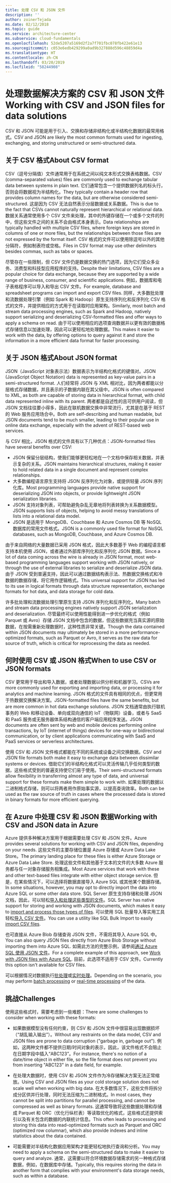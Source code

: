 ```yaml
---
title: 处理 CSV 和 JSON 文件
description: ''
author: zoinerTejada
ms.date: 02/12/2018
ms.topic: guide
ms.service: architecture-center
ms.subservice: cloud-fundamentals
ms.openlocfilehash: 52de5207a5169d2f2a7f701fbc078fb422e61e13
ms.sourcegitcommit: c053e6edb429299a0ad9b327888d596c48859d4a
ms.translationtype: HT
ms.contentlocale: zh-CN
ms.lasthandoff: 03/20/2019
ms.locfileid: "58244908"
---
```

# <a name="working-with-csv-and-json-files-for-data-solutions"></a><span data-ttu-id="d6e99-102">处理数据解决方案的 CSV 和 JSON 文件</span><span class="sxs-lookup"><span data-stu-id="d6e99-102">Working with CSV and JSON files for data solutions</span></span>

<span data-ttu-id="d6e99-103">CSV 和 JSON 可能是用于引入、交换和存储非结构化或半结构化数据的最常用格式。</span><span class="sxs-lookup"><span data-stu-id="d6e99-103">CSV and JSON are likely the most common formats used for ingesting, exchanging, and storing unstructured or semi-structured data.</span></span>

## <a name="about-csv-format"></a><span data-ttu-id="d6e99-104">关于 CSV 格式</span><span class="sxs-lookup"><span data-stu-id="d6e99-104">About CSV format</span></span>

<span data-ttu-id="d6e99-105">CSV（逗号分隔值）文件通常用于在系统之间以纯文本形式交换表格数据。</span><span class="sxs-lookup"><span data-stu-id="d6e99-105">CSV (comma-separated values) files are commonly used to exchange tabular data between systems in plain text.</span></span> <span data-ttu-id="d6e99-106">它们通常包含一个提供数据列名的标头行，否则会将数据视为半结构化。</span><span class="sxs-lookup"><span data-stu-id="d6e99-106">They typically contain a header row that provides column names for the data, but are otherwise considered semi-structured.</span></span> <span data-ttu-id="d6e99-107">这是因为 CSV 无法自然表示分层数据或关系数据。</span><span class="sxs-lookup"><span data-stu-id="d6e99-107">This is due to the fact that CSVs cannot naturally represent hierarchical or relational data.</span></span> <span data-ttu-id="d6e99-108">数据关系通常使用多个 CSV 文件来处理，其中的外键存储在一个或多个文件的列中，但这些文件之间的关系不会由格式本身表示。</span><span class="sxs-lookup"><span data-stu-id="d6e99-108">Data relationships are typically handled with multiple CSV files, where foreign keys are stored in columns of one or more files, but the relationships between those files are not expressed by the format itself.</span></span> <span data-ttu-id="d6e99-109">CSV 格式的文件可以使用除逗号以外的其他分隔符，例如制表符或空格。</span><span class="sxs-lookup"><span data-stu-id="d6e99-109">Files in CSV format may use other delimiters besides commas, such as tabs or spaces.</span></span>

<span data-ttu-id="d6e99-110">尽管存在一些限制，但 CSV 文件仍是数据交换的热门选项，因为它们受众多业务、消费型和科技型应用程序的支持。</span><span class="sxs-lookup"><span data-stu-id="d6e99-110">Despite their limitations, CSV files are a popular choice for data exchange, because they are supported by a wide range of business, consumer, and scientific applications.</span></span> <span data-ttu-id="d6e99-111">例如，数据库和电子表格程序可以导入和导出 CSV 文件。</span><span class="sxs-lookup"><span data-stu-id="d6e99-111">For example, database and spreadsheet programs can import and export CSV files.</span></span> <span data-ttu-id="d6e99-112">同样，大多数批处理和流数据处理引擎（例如 Spark 和 Hadoop）原生支持序列化和反序列化 CSV 格式的文件，并提供相应的方式用于在读取时应用架构。</span><span class="sxs-lookup"><span data-stu-id="d6e99-112">Similarly, most batch and stream data processing engines, such as Spark and Hadoop, natively support serializing and deserializing CSV-formatted files and offer ways to apply a schema on read.</span></span> <span data-ttu-id="d6e99-113">由于可以使用相应的选项查询数据并以更有效的数据格式存储信息以加速处理，因此可以更轻松地处理数据。</span><span class="sxs-lookup"><span data-stu-id="d6e99-113">This makes it easier to work with the data, by offering options to query against it and store the information in a more efficient data format for faster processing.</span></span>

## <a name="about-json-format"></a><span data-ttu-id="d6e99-114">关于 JSON 格式</span><span class="sxs-lookup"><span data-stu-id="d6e99-114">About JSON format</span></span>

<span data-ttu-id="d6e99-115">JSON（JavaScript 对象表示法）数据表示为半结构化格式的键值对。</span><span class="sxs-lookup"><span data-stu-id="d6e99-115">JSON (JavaScript Object Notation) data is represented as key-value pairs in a semi-structured format.</span></span> <span data-ttu-id="d6e99-116">人们经常将 JSON 与 XML 相对比，因为两者都能以分层格式存储数据，并且表示的子数据内联在其父级中。</span><span class="sxs-lookup"><span data-stu-id="d6e99-116">JSON is often compared to XML, as both are capable of storing data in hierarchical format, with child data represented inline with its parent.</span></span> <span data-ttu-id="d6e99-117">两者都是自述性的且可供用户阅读，但 JSON 文档往往要小得多，因此在联机数据交换中非常流行，尤其是在基于 REST 的 Web 服务应用场合中。</span><span class="sxs-lookup"><span data-stu-id="d6e99-117">Both are self-describing and human readable, but JSON documents tend to be much smaller, leading to their popular use in online data exchange, especially with the advent of REST-based web services.</span></span>

<span data-ttu-id="d6e99-118">与 CSV 相比，JSON 格式的文件具有以下几种优点：</span><span class="sxs-lookup"><span data-stu-id="d6e99-118">JSON-formatted files have several benefits over CSV:</span></span>

- <span data-ttu-id="d6e99-119">JSON 保留分层结构，使我们能够更轻松地在一个文档中保存相关数据，并表示复杂的关系。</span><span class="sxs-lookup"><span data-stu-id="d6e99-119">JSON maintains hierarchical structures, making it easier to hold related data in a single document and represent complex relationships.</span></span>
- <span data-ttu-id="d6e99-120">大多数编程语言原生支持将 JSON 反序列化为对象，或提供轻量 JSON 序列化库。</span><span class="sxs-lookup"><span data-stu-id="d6e99-120">Most programming languages provide native support for deserializing JSON into objects, or provide lightweight JSON serialization libraries.</span></span>
- <span data-ttu-id="d6e99-121">JSON 支持对象列表，可帮助避免杂乱无章地将列表转换为关系数据模型。</span><span class="sxs-lookup"><span data-stu-id="d6e99-121">JSON supports lists of objects, helping to avoid messy translations of lists into a relational data model.</span></span>
- <span data-ttu-id="d6e99-122">JSON 是适用于 MongoDB、Couchbase 和 Azure Cosmos DB 等 NoSQL 数据库的常用文件格式。</span><span class="sxs-lookup"><span data-stu-id="d6e99-122">JSON is a commonly used file format for NoSQL databases, such as MongoDB, Couchbase, and Azure Cosmos DB.</span></span>

<span data-ttu-id="d6e99-123">由于来自网络的大量数据已采用 JSON 格式，因此大多数基于 Web 的编程语言都支持本机使用 JSON，或者通过外部库序列化和反序列化 JSON 数据。</span><span class="sxs-lookup"><span data-stu-id="d6e99-123">Since a lot of data coming across the wire is already in JSON format, most web-based programming languages support working with JSON natively, or through the use of external libraries to serialize and deserialize JSON data.</span></span> <span data-ttu-id="d6e99-124">由于 JSON 受到普遍支持，因此可以通过数据结构表示法、热数据交换格式和冷数据的数据存储，将它用作逻辑格式。</span><span class="sxs-lookup"><span data-stu-id="d6e99-124">This universal support for JSON has led to its use in logical formats through data structure representation, exchange formats for hot data, and data storage for cold data.</span></span>

<span data-ttu-id="d6e99-125">许多批处理和流数据处理引擎原生支持 JSON 序列化和反序列化。</span><span class="sxs-lookup"><span data-stu-id="d6e99-125">Many batch and stream data processing engines natively support JSON serialization and deserialization.</span></span> <span data-ttu-id="d6e99-126">尽管最终可以使用性能得到进一步优化的格式（例如 Parquet 或 Avro）存储 JSON 文档中包含的数据，但这些数据充当真实源的原始数据，在按需重新处理数据时，这种性质非常关键。</span><span class="sxs-lookup"><span data-stu-id="d6e99-126">Though the data contained within JSON documents may ultimately be stored in a more performance-optimized formats, such as Parquet or Avro, it serves as the raw data for source of truth, which is critical for reprocessing the data as needed.</span></span>

## <a name="when-to-use-csv-or-json-formats"></a><span data-ttu-id="d6e99-127">何时使用 CSV 或 JSON 格式</span><span class="sxs-lookup"><span data-stu-id="d6e99-127">When to use CSV or JSON formats</span></span>

<span data-ttu-id="d6e99-128">CSV 更常用于导出和导入数据，或者处理数据以供分析和机器学习。</span><span class="sxs-lookup"><span data-stu-id="d6e99-128">CSVs are more commonly used for exporting and importing data, or processing it for analytics and machine learning.</span></span> <span data-ttu-id="d6e99-129">JSON 格式的文件具有相同的优点，但更常用于热数据交换解决方案。</span><span class="sxs-lookup"><span data-stu-id="d6e99-129">JSON-formatted files have the same benefits, but are more common in hot data exchange solutions.</span></span> <span data-ttu-id="d6e99-130">JSON 文档通常由执行联机事务的 Web 和移动设备、单向或双向通信的 IoT（物联网）设备，或者与 SaaS 和 PaaS 服务或无服务器体系结构通信的客户端应用程序发送。</span><span class="sxs-lookup"><span data-stu-id="d6e99-130">JSON documents are often sent by web and mobile devices performing online transactions, by IoT (internet of things) devices for one-way or bidirectional communication, or by client applications communicating with SaaS and PaaS services or serverless architectures.</span></span>

<span data-ttu-id="d6e99-131">使用 CSV 和 JSON 文件格式都能在不同的系统或设备之间交换数据。</span><span class="sxs-lookup"><span data-stu-id="d6e99-131">CSV and JSON file formats both make it easy to exchange data between dissimilar systems or devices.</span></span> <span data-ttu-id="d6e99-132">借助它们的半结构化格式可以灵活传输几乎任何类型的数据，这些格式受到的普遍支持使它们易于使用。</span><span class="sxs-lookup"><span data-stu-id="d6e99-132">Their semi-structured formats allow flexibility in transferring almost any type of data, and universal support for these formats make them simple to work with.</span></span> <span data-ttu-id="d6e99-133">如果处理的数据以二进制格式存储，则可以将两者用作原始事实源，以提高查询效率。</span><span class="sxs-lookup"><span data-stu-id="d6e99-133">Both can be used as the raw source of truth in cases where the processed data is stored in binary formats for more efficient querying.</span></span>

## <a name="working-with-csv-and-json-data-in-azure"></a><span data-ttu-id="d6e99-134">在 Azure 中处理 CSV 和 JSON 数据</span><span class="sxs-lookup"><span data-stu-id="d6e99-134">Working with CSV and JSON data in Azure</span></span>

<span data-ttu-id="d6e99-135">Azure 提供多种解决方案用于根据需要处理 CSV 和 JSON 文件。</span><span class="sxs-lookup"><span data-stu-id="d6e99-135">Azure provides several solutions for working with CSV and JSON files, depending on your needs.</span></span> <span data-ttu-id="d6e99-136">这些文件的主要存储位置是 Azure 存储或 Azure Data Lake Store。</span><span class="sxs-lookup"><span data-stu-id="d6e99-136">The primary landing place for these files is either Azure Storage or Azure Data Lake Store.</span></span> <span data-ttu-id="d6e99-137">处理这些文件和其他基于文本的文件的大多数 Azure 服务都与任一对象存储服务相集成。</span><span class="sxs-lookup"><span data-stu-id="d6e99-137">Most Azure services that work with these and other text-based files integrate with either object storage service.</span></span> <span data-ttu-id="d6e99-138">但是，在某些情况下，可以选择将数据直接导入 Azure SQL 或其他某个数据存储。</span><span class="sxs-lookup"><span data-stu-id="d6e99-138">In some situations, however, you may opt to directly import the data into Azure SQL or some other data store.</span></span> <span data-ttu-id="d6e99-139">SQL Server 原生支持存储和处理 JSON 文档，因此，可以轻松[导入和处理这些类型的文件](/sql/relational-databases/json/import-json-documents-into-sql-server)。</span><span class="sxs-lookup"><span data-stu-id="d6e99-139">SQL Server has native support for storing and working with JSON documents, which makes it easy to [import and process those types of files](/sql/relational-databases/json/import-json-documents-into-sql-server).</span></span> <span data-ttu-id="d6e99-140">可以使用 SQL 批量导入等实用工具轻松[导入 CSV 文件](/sql/relational-databases/json/import-json-documents-into-sql-server)。</span><span class="sxs-lookup"><span data-stu-id="d6e99-140">You can use a utility like SQL Bulk Import to easily [import CSV files](/sql/relational-databases/json/import-json-documents-into-sql-server).</span></span>

<span data-ttu-id="d6e99-141">也可直接从 Azure Blob 存储查询 JSON 文件，不需将其导入 Azure SQL 中。</span><span class="sxs-lookup"><span data-stu-id="d6e99-141">You can also query JSON files directly from Azure Blob Storage without importing them into Azure SQL.</span></span> <span data-ttu-id="d6e99-142">如需此方法的完整示例，请参阅[通过 Azure SQL 使用 JSON 文件](https://medium.com/@mauridb/work-with-json-files-with-azure-sql-8946f066ddd4)。</span><span class="sxs-lookup"><span data-stu-id="d6e99-142">For a complete example of this approach, see [Work with JSON files with Azure SQL](https://medium.com/@mauridb/work-with-json-files-with-azure-sql-8946f066ddd4).</span></span> <span data-ttu-id="d6e99-143">目前，此选项不适用于 CSV 文件。</span><span class="sxs-lookup"><span data-stu-id="d6e99-143">Currently this option isn't available for CSV files.</span></span>

<span data-ttu-id="d6e99-144">可以根据情况对数据执行[批处理](../big-data/batch-processing.md)或[实时处理](../big-data/real-time-processing.md)。</span><span class="sxs-lookup"><span data-stu-id="d6e99-144">Depending on the scenario, you may perform [batch processing](../big-data/batch-processing.md) or [real-time processing](../big-data/real-time-processing.md) of the data.</span></span>

## <a name="challenges"></a><span data-ttu-id="d6e99-145">挑战</span><span class="sxs-lookup"><span data-stu-id="d6e99-145">Challenges</span></span>

<span data-ttu-id="d6e99-146">使用这些格式时，需要考虑到一些难题：</span><span class="sxs-lookup"><span data-stu-id="d6e99-146">There are some challenges to consider when working with these formats:</span></span>

- <span data-ttu-id="d6e99-147">如果数据模型没有任何约束，则 CSV 和 JSON 文件中很容易出现数据损坏（“胡乱输入输出”）。</span><span class="sxs-lookup"><span data-stu-id="d6e99-147">Without any restraints on the data model, CSV and JSON files are prone to data corruption ("garbage in, garbage out").</span></span> <span data-ttu-id="d6e99-148">例如，这两种文件都不提供日期/时间对象的表示，因此，该文件格式不会阻止在日期字段中插入“ABC123”。</span><span class="sxs-lookup"><span data-stu-id="d6e99-148">For instance, there's no notion of a date/time object in either file, so the file format does not prevent you from inserting "ABC123" in a date field, for example.</span></span>

- <span data-ttu-id="d6e99-149">在处理大数据时，使用 CSV 和 JSON 文件作为冷存储解决方案无法正常缩放。</span><span class="sxs-lookup"><span data-stu-id="d6e99-149">Using CSV and JSON files as your cold storage solution does not scale well when working with big data.</span></span> <span data-ttu-id="d6e99-150">在大多数情况下，这些文件将拆分成分区供并行处理，同时无法压缩为二进制格式。</span><span class="sxs-lookup"><span data-stu-id="d6e99-150">In most cases, they cannot be split into partitions for parallel processing, and cannot be compressed as well as binary formats.</span></span> <span data-ttu-id="d6e99-151">这通常导致将这些数据处理和存储成 Parquet 和 ORC（优化行纵栏表）等读取优化的格式，这些格式还提供索引以及有关包含的数据的内联统计信息。</span><span class="sxs-lookup"><span data-stu-id="d6e99-151">This often leads to processing and storing this data into read-optimized formats such as Parquet and ORC (optimized row columnar), which also provide indexes and inline statistics about the data contained.</span></span>

- <span data-ttu-id="d6e99-152">可能需要对半结构化数据应用架构才能更轻松地执行查询和分析。</span><span class="sxs-lookup"><span data-stu-id="d6e99-152">You may need to apply a schema on the semi-structured data to make it easier to query and analyze.</span></span> <span data-ttu-id="d6e99-153">通常，这需要以符合环境数据存储需求的另一种格式存储数据，例如，在数据库中存储。</span><span class="sxs-lookup"><span data-stu-id="d6e99-153">Typically, this requires storing the data in another form that complies with your environment's data storage needs, such as within a database.</span></span>

